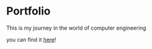 # Portfolio
This is my journey in the world of computer engineering

you can find it [here](https://hadihamoudportfolio.netlify.app)!

